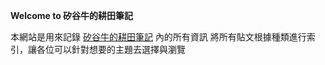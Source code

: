 **Welcome to 矽谷牛的耕田筆記**

本網站是用來記錄 [矽谷牛的耕田筆記](https://www.facebook.com/technologynoteniu) 內的所有資訊
將所有貼文根據種類進行索引，讓各位可以針對想要的主題去選擇與瀏覽
